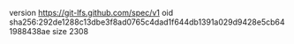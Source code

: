 version https://git-lfs.github.com/spec/v1
oid sha256:292de1288c13dbe3f8ad0765c4dad1f644db1391a029d9428e5cb641988438ae
size 2308
